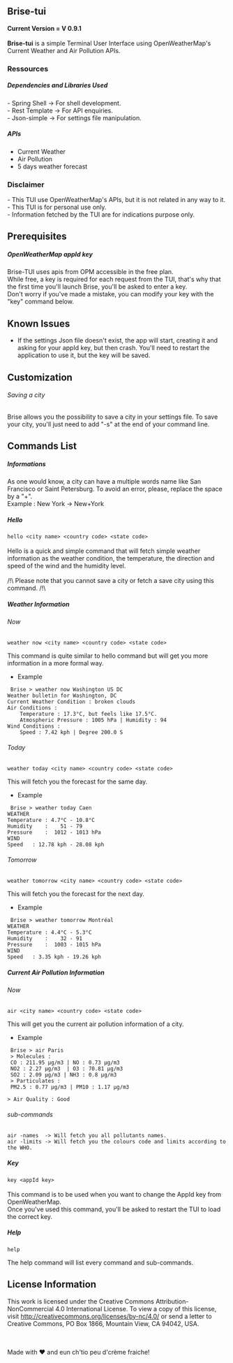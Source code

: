 

<h2>Brise-tui </h2>
<b> Current Version = V 0.9.1 </b> <br> <br>
<b>Brise-tui</b> is a simple Terminal User Interface using OpenWeatherMap's Current Weather and Air Pollution APIs.

 <h3>Ressources</h3>
<h5>Dependencies and Libraries Used</h5>
- Spring Shell -> For shell development. <br>
- Rest Template -> For API enquiries. <br>
- Json-simple -> For settings file manipulation. <br>

<h5> APIs </h5>

- Current Weather <br>
- Air Pollution <br>
- 5 days weather forecast

<h3>Disclaimer</h3>
- This TUI use OpenWeatherMap's APIs, but it is not related in any way to it. <br>
- This TUI is for personal use only. <br>
- Information fetched by the TUI are for indications purpose only. <br>

<h2>Prerequisites</h2>

<h5> OpenWeatherMap appId key </h5>

Brise-TUI uses apis from OPM accessible in the free plan. <br>
While free, a key is required for each request from the TUI, that's why that the first time you'll launch Brise, you'll be asked to enter a key. <br>
Don't worry if you've made a mistake, you can modify your key with the "key" command below.

<h2> Known Issues </h2>

* If the settings Json file doesn't exist, the app will start, creating it and asking for your appId key, but then crash. You'll need to restart the application to use it, but the key will be saved.

<h2>Customization</h2>

<h6> Saving a city </h6>

Brise allows you the possibility to save a city in your settings file. To save your city, you'll just need to add "-s" at the end of your command line. <br>

<h2>Commands List </h2>

<h5> Informations </h5>
As one would know, a city can have a multiple words name like San Francisco or Saint Petersburg. To avoid an error, please, replace the space by a "+". <br>
Example : New York -> New+York

<h5> Hello </h5>

```hello <city name> <country code> <state code>``` <br> <br>
Hello is a quick and simple command that will fetch simple weather information as the weather condition, the temperature,
the direction and speed of the wind and the humidity level.<br> <br>
/!\ Please note that you cannot save a city or fetch a save city using this command. /!\

<h5> Weather Information </h5>

<h6> Now </h6>

````weather now <city name> <country code> <state code>````

This command is quite similar to hello command but will get you more information in a more formal way. <br>

* Example <br>
```
 Brise > weather now Washington US DC
Weather bulletin for Washington, DC
Current Weather Condition : broken clouds
Air Conditions :
    Temperature : 17.3°C, but feels like 17.5°C.
    Atmospheric Pressure : 1005 hPa | Humidity : 94
Wind Conditions :
    Speed : 7.42 kph | Degree 200.0 S
```

<h6> Today </h6>

````weather today <city name> <country code> <state code>````

This will fetch you the forecast for the same day.
* Example <br>
```
 Brise > weather today Caen
WEATHER
Temperature : 4.7°C - 10.8°C
Humidity    :    51 - 79
Pressure    :  1012 - 1013 hPa
WIND
Speed   : 12.78 kph - 28.08 kph
```

<h6> Tomorrow </h6>

````weather tomorrow <city name> <country code> <state code>````

This will fetch you the forecast for the next day.
* Example <br>
```
 Brise > weather tomorrow Montréal
WEATHER
Temperature : 4.4°C - 5.3°C
Humidity    :    32 - 91
Pressure    :  1003 - 1015 hPa
WIND
Speed   : 3.35 kph - 19.26 kph
```

<h5> Current Air Pollution Information </h5>

<h6> Now </h6>

````air <city name> <country code> <state code>````

This will get you the current air pollution information of a city.
* Example <br>
```
 Brise > air Paris
 > Molecules :
 CO : 211.95 μg/m3 | NO : 0.73 μg/m3
 NO2 : 2.27 μg/m3  | O3 : 70.81 μg/m3
 SO2 : 2.09 μg/m3 | NH3 : 0.8 μg/m3
 > Particulates :
 PM2.5 : 0.77 μg/m3 | PM10 : 1.17 μg/m3

> Air Quality : Good
```

<h6>sub-commands</h6>

``air -names  -> Will fetch you all pollutants names.``<br>
``air -limits -> Will fetch you the colours code and limits according to the WHO.``

<h5> Key </h5>

```key <appId key>``` <br> <br>
This command is to be used when you want to change the AppId key from OpenWeatherMap. <br>
Once you've used this command, you'll be asked to restart the TUI to load the correct key. <br>

<h5> Help </h5>

```help```

The help command will list every command and sub-commands.

<h2> License Information </h2>

This work is licensed under the Creative Commons Attribution-NonCommercial 4.0 International License. To view a copy of this license, visit http://creativecommons.org/licenses/by-nc/4.0/ or send a letter to Creative Commons, PO Box 1866, Mountain View, CA 94042, USA.


<br> <br>Made with ❤ and eun ch'tio peu d'crème fraiche!

